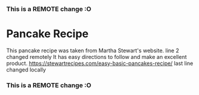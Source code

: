 ### This is a REMOTE change :O
# Pancake Recipe
This pancake recipe was taken from Martha Stewart's website.  line 2 changed remotely
It has easy directions to follow and make an excellent product.
https://stewartrecipes.com/easy-basic-pancakes-recipe/
last line changed locally
### This is a REMOTE change :O
